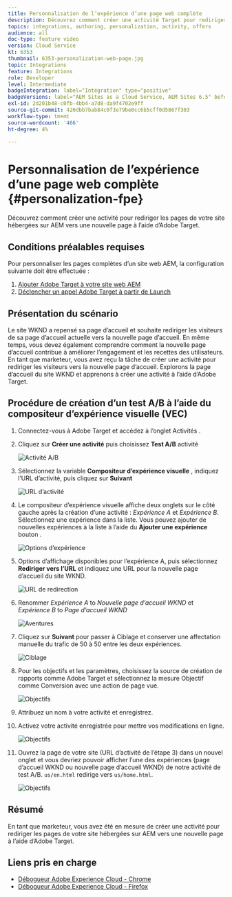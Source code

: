 ```yaml
---
title: Personnalisation de l’expérience d’une page web complète
description: Découvrez comment créer une activité Target pour rediriger vos pages de site web AEM vers de nouvelles pages à l’aide d’Adobe Target.
topics: integrations, authoring, personalization, activity, offers
audience: all
doc-type: feature video
version: Cloud Service
kt: 6353
thumbnail: 6353-personalization-web-page.jpg
topic: Integrations
feature: Integrations
role: Developer
level: Intermediate
badgeIntegration: label="Intégration" type="positive"
badgeVersions: label="AEM Sites as a Cloud Service, AEM Sites 6.5" before-title="false"
exl-id: 2d201b48-c0fb-4bb4-a7d8-da9f4702e9ff
source-git-commit: 420dbb7bab84c0f3e79be0cc6b5cff0d5867f303
workflow-type: tm+mt
source-wordcount: '466'
ht-degree: 4%

---
```


# Personnalisation de l’expérience d’une page web complète {#personalization-fpe}

Découvrez comment créer une activité pour rediriger les pages de votre site hébergées sur AEM vers une nouvelle page à l’aide d’Adobe Target.

## Conditions préalables requises

Pour personnaliser les pages complètes d’un site web AEM, la configuration suivante doit être effectuée :

1. [Ajouter Adobe Target à votre site web AEM](./add-target-launch-extension.md)
1. [Déclencher un appel Adobe Target à partir de Launch](./load-and-fire-target.md)

## Présentation du scénario

Le site WKND a repensé sa page d’accueil et souhaite rediriger les visiteurs de sa page d’accueil actuelle vers la nouvelle page d’accueil. En même temps, vous devez également comprendre comment la nouvelle page d’accueil contribue à améliorer l’engagement et les recettes des utilisateurs. En tant que marketeur, vous avez reçu la tâche de créer une activité pour rediriger les visiteurs vers la nouvelle page d’accueil. Explorons la page d’accueil du site WKND et apprenons à créer une activité à l’aide d’Adobe Target.

## Procédure de création d’un test A/B à l’aide du compositeur d’expérience visuelle (VEC)

1. Connectez-vous à Adobe Target et accédez à l’onglet Activités .
1. Cliquez sur **Créer une activité** puis choisissez **Test A/B** activité

   ![Activité A/B](assets/ab-target-activity.png)

1. Sélectionnez la variable **Compositeur d’expérience visuelle** , indiquez l’URL d’activité, puis cliquez sur **Suivant**

   ![URL d’activité](assets/ab-test-url.png)

1. Le compositeur d’expérience visuelle affiche deux onglets sur le côté gauche après la création d’une activité : *Expérience A* et *Expérience B*. Sélectionnez une expérience dans la liste. Vous pouvez ajouter de nouvelles expériences à la liste à l’aide du **Ajouter une expérience** bouton .

   ![Options d’expérience](assets/experience-options.png)

1. Options d’affichage disponibles pour l’expérience A, puis sélectionnez **Rediriger vers l’URL** et indiquez une URL pour la nouvelle page d’accueil du site WKND.

   ![URL de redirection](assets/redirect-url.png)

1. Renommer *Expérience A* to *Nouvelle page d’accueil WKND* et *Expérience B* to *Page d’accueil WKND*

   ![Aventures](assets/new-experiences.png)

1. Cliquez sur **Suivant** pour passer à Ciblage et conserver une affectation manuelle du trafic de 50 à 50 entre les deux expériences.

   ![Ciblage](assets/targeting.png)

1. Pour les objectifs et les paramètres, choisissez la source de création de rapports comme Adobe Target et sélectionnez la mesure Objectif comme Conversion avec une action de page vue.

   ![Objectifs](assets/goals.png)

1. Attribuez un nom à votre activité et enregistrez.
1. Activez votre activité enregistrée pour mettre vos modifications en ligne.

   ![Objectifs](assets/activate.png)

1. Ouvrez la page de votre site (URL d’activité de l’étape 3) dans un nouvel onglet et vous devriez pouvoir afficher l’une des expériences (page d’accueil WKND ou nouvelle page d’accueil WKND) de notre activité de test A/B. `us/en.html` redirige vers `us/home.html`.

   ![Objectifs](assets/redirect-test.png)

## Résumé

En tant que marketeur, vous avez été en mesure de créer une activité pour rediriger les pages de votre site hébergées sur AEM vers une nouvelle page à l’aide d’Adobe Target.

## Liens pris en charge

* [Débogueur Adobe Experience Cloud - Chrome](https://chrome.google.com/webstore/detail/adobe-experience-platform/bfnnokhpnncpkdmbokanobigaccjkpob)
* [Débogueur Adobe Experience Cloud - Firefox](https://addons.mozilla.org/en-US/firefox/addon/adobe-experience-platform-dbg/)
